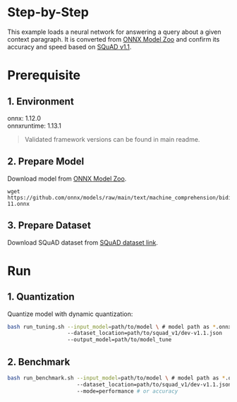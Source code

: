 Step-by-Step
============

This example loads a neural network for answering a query about a given context paragraph. It is converted from [ONNX Model Zoo](https://github.com/onnx/models) and confirm its accuracy and speed based on [SQuAD v1.1](https://rajpurkar.github.io/SQuAD-explorer/explore/1.1/dev/).

# Prerequisite

## 1. Environment
onnx: 1.12.0  
onnxruntime: 1.13.1
> Validated framework versions can be found in main readme.

## 2. Prepare Model

Download model from [ONNX Model Zoo](https://github.com/onnx/models).

```shell
wget https://github.com/onnx/models/raw/main/text/machine_comprehension/bidirectional_attention_flow/model/bidaf-11.onnx
```

## 3. Prepare Dataset
Download SQuAD dataset from [SQuAD dataset link](https://rajpurkar.github.io/SQuAD-explorer/).

# Run

## 1. Quantization

Quantize model with dynamic quantization:

```bash
bash run_tuning.sh --input_model=path/to/model \ # model path as *.onnx
                   --dataset_location=path/to/squad_v1/dev-v1.1.json
                   --output_model=path/to/model_tune
```

## 2. Benchmark

```bash
bash run_benchmark.sh --input_model=path/to/model \ # model path as *.onnx
                      --dataset_location=path/to/squad_v1/dev-v1.1.json
                      --mode=performance # or accuracy
```
